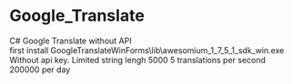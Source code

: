 # Google_Translate
C# Google Translate without API<br>
first install GoogleTranslateWinForms\lib\awesomium_1_7_5_1_sdk_win.exe <br>
Without api key. Limited string lengh 5000 5 translations per second 200000 per day
